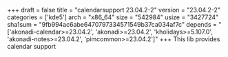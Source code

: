 +++
draft = false
title = "calendarsupport 23.04.2-2"
version = "23.04.2-2"
categories = ['kde5']
arch = "x86_64"
size = "542984"
usize = "3427724"
sha1sum = "9fb994ac6abe6470797334571549b37ca034af7c"
depends = "['akonadi-calendar>=23.04.2', 'akonadi>=23.04.2', 'kholidays>=5.107.0', 'akonadi-notes>=23.04.2', 'pimcommon>=23.04.2']"
+++
This lib provides calendar support